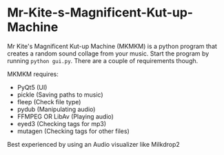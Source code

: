 # Mr-Kite-s-Magnificent-Kut-up-Machine
Mr Kite's Magnificent Kut-up Machine (MKMKM) is a python program that creates a random sound collage from your music. 
Start the program by running `python gui.py`. There are a couple of requirements though.

MKMKM requires: 
* PyQt5 (UI)
* pickle (Saving paths to music)
* fleep (Check file type)
* pydub (Manipulating audio)
* FFMPEG OR LibAv (Playing audio)
* eyed3 (Checking tags for mp3)
* mutagen (Checking tags for other files)

Best experienced by using an Audio visualizer like Milkdrop2
